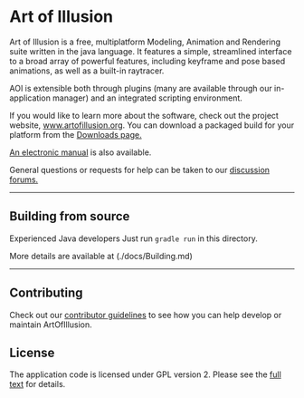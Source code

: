 # Art of Illusion

Art of Illusion is a free, multiplatform Modeling, Animation and
Rendering suite written in the java language. It features a simple,
streamlined interface to a broad array of powerful features, including
keyframe and pose based animations, as well as a built-in raytracer.

AOI is extensible both through plugins (many are available through our
in-application manager) and an integrated scripting environment.

If you would like to learn more about the software, check out the
project website, www.artofillusion.org. You can download a packaged
build for your platform from the
[Downloads page.](http://www.artofillusion.org/downloads)

[An electronic manual](http://www.artofillusion.org/documentation)
is also available.

General questions or requests for help can be taken to our
[discussion forums.](https://www.sourceforge.net/p/aoi/discussion)

----------------

## Building from source

Experienced Java developers Just run `gradle run` in this directory.

More details are available at (./docs/Building.md)

----------------

## Contributing

Check out our [contributor guidelines](./docs/Contributing.md) to see how you can help develop
or maintain ArtOfIllusion.

## License

The application code is licensed under GPL version 2. Please see the
[full text](./License.md) for details.
